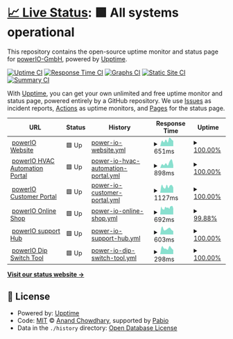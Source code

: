 # [📈 Live Status](https://status.powerio.com): <!--live status--> **🟩 All systems operational**

This repository contains the open-source uptime monitor and status page for [powerIO-GmbH](https://www.powerio.com), powered by [Upptime](https://github.com/upptime/upptime).

[![Uptime CI](https://github.com/powerIO-GmbH/uptime/workflows/Uptime%20CI/badge.svg)](https://github.com/powerIO-GmbH/uptime/actions?query=workflow%3A%22Uptime+CI%22)
[![Response Time CI](https://github.com/powerIO-GmbH/uptime/workflows/Response%20Time%20CI/badge.svg)](https://github.com/powerIO-GmbH/uptime/actions?query=workflow%3A%22Response+Time+CI%22)
[![Graphs CI](https://github.com/powerIO-GmbH/uptime/workflows/Graphs%20CI/badge.svg)](https://github.com/powerIO-GmbH/uptime/actions?query=workflow%3A%22Graphs+CI%22)
[![Static Site CI](https://github.com/powerIO-GmbH/uptime/workflows/Static%20Site%20CI/badge.svg)](https://github.com/powerIO-GmbH/uptime/actions?query=workflow%3A%22Static+Site+CI%22)
[![Summary CI](https://github.com/powerIO-GmbH/uptime/workflows/Summary%20CI/badge.svg)](https://github.com/powerIO-GmbH/uptime/actions?query=workflow%3A%22Summary+CI%22)

With [Upptime](https://upptime.js.org), you can get your own unlimited and free uptime monitor and status page, powered entirely by a GitHub repository. We use [Issues](https://github.com/powerIO-GmbH/uptime/issues) as incident reports, [Actions](https://github.com/powerIO-GmbH/uptime/actions) as uptime monitors, and [Pages](https://status.powerio.com) for the status page.

<!--start: status pages-->
<!-- This summary is generated by Upptime (https://github.com/upptime/upptime) -->
<!-- Do not edit this manually, your changes will be overwritten -->
<!-- prettier-ignore -->
| URL | Status | History | Response Time | Uptime |
| --- | ------ | ------- | ------------- | ------ |
| <img alt="" src="https://dl.powerio.com/downloads/icon.ico" height="13"> [powerIO Website](https://powerio.com) | 🟩 Up | [power-io-website.yml](https://github.com/powerIO-GmbH/uptime/commits/HEAD/history/power-io-website.yml) | <details><summary><img alt="Response time graph" src="./graphs/power-io-website/response-time-week.png" height="20"> 651ms</summary><br><a href="https://status.powerio.com/history/power-io-website"><img alt="Response time 1240" src="https://img.shields.io/endpoint?url=https%3A%2F%2Fraw.githubusercontent.com%2FpowerIO-GmbH%2Fuptime%2FHEAD%2Fapi%2Fpower-io-website%2Fresponse-time.json"></a><br><a href="https://status.powerio.com/history/power-io-website"><img alt="24-hour response time 596" src="https://img.shields.io/endpoint?url=https%3A%2F%2Fraw.githubusercontent.com%2FpowerIO-GmbH%2Fuptime%2FHEAD%2Fapi%2Fpower-io-website%2Fresponse-time-day.json"></a><br><a href="https://status.powerio.com/history/power-io-website"><img alt="7-day response time 651" src="https://img.shields.io/endpoint?url=https%3A%2F%2Fraw.githubusercontent.com%2FpowerIO-GmbH%2Fuptime%2FHEAD%2Fapi%2Fpower-io-website%2Fresponse-time-week.json"></a><br><a href="https://status.powerio.com/history/power-io-website"><img alt="30-day response time 1240" src="https://img.shields.io/endpoint?url=https%3A%2F%2Fraw.githubusercontent.com%2FpowerIO-GmbH%2Fuptime%2FHEAD%2Fapi%2Fpower-io-website%2Fresponse-time-month.json"></a><br><a href="https://status.powerio.com/history/power-io-website"><img alt="1-year response time 1240" src="https://img.shields.io/endpoint?url=https%3A%2F%2Fraw.githubusercontent.com%2FpowerIO-GmbH%2Fuptime%2FHEAD%2Fapi%2Fpower-io-website%2Fresponse-time-year.json"></a></details> | <details><summary><a href="https://status.powerio.com/history/power-io-website">100.00%</a></summary><a href="https://status.powerio.com/history/power-io-website"><img alt="All-time uptime 99.83%" src="https://img.shields.io/endpoint?url=https%3A%2F%2Fraw.githubusercontent.com%2FpowerIO-GmbH%2Fuptime%2FHEAD%2Fapi%2Fpower-io-website%2Fuptime.json"></a><br><a href="https://status.powerio.com/history/power-io-website"><img alt="24-hour uptime 100.00%" src="https://img.shields.io/endpoint?url=https%3A%2F%2Fraw.githubusercontent.com%2FpowerIO-GmbH%2Fuptime%2FHEAD%2Fapi%2Fpower-io-website%2Fuptime-day.json"></a><br><a href="https://status.powerio.com/history/power-io-website"><img alt="7-day uptime 100.00%" src="https://img.shields.io/endpoint?url=https%3A%2F%2Fraw.githubusercontent.com%2FpowerIO-GmbH%2Fuptime%2FHEAD%2Fapi%2Fpower-io-website%2Fuptime-week.json"></a><br><a href="https://status.powerio.com/history/power-io-website"><img alt="30-day uptime 99.83%" src="https://img.shields.io/endpoint?url=https%3A%2F%2Fraw.githubusercontent.com%2FpowerIO-GmbH%2Fuptime%2FHEAD%2Fapi%2Fpower-io-website%2Fuptime-month.json"></a><br><a href="https://status.powerio.com/history/power-io-website"><img alt="1-year uptime 99.83%" src="https://img.shields.io/endpoint?url=https%3A%2F%2Fraw.githubusercontent.com%2FpowerIO-GmbH%2Fuptime%2FHEAD%2Fapi%2Fpower-io-website%2Fuptime-year.json"></a></details>
| <img alt="" src="https://dl.powerio.com/downloads/icon.ico" height="13"> [powerIO HVAC Automation Portal](https://portal.hvac-automation.com) | 🟩 Up | [power-io-hvac-automation-portal.yml](https://github.com/powerIO-GmbH/uptime/commits/HEAD/history/power-io-hvac-automation-portal.yml) | <details><summary><img alt="Response time graph" src="./graphs/power-io-hvac-automation-portal/response-time-week.png" height="20"> 898ms</summary><br><a href="https://status.powerio.com/history/power-io-hvac-automation-portal"><img alt="Response time 752" src="https://img.shields.io/endpoint?url=https%3A%2F%2Fraw.githubusercontent.com%2FpowerIO-GmbH%2Fuptime%2FHEAD%2Fapi%2Fpower-io-hvac-automation-portal%2Fresponse-time.json"></a><br><a href="https://status.powerio.com/history/power-io-hvac-automation-portal"><img alt="24-hour response time 527" src="https://img.shields.io/endpoint?url=https%3A%2F%2Fraw.githubusercontent.com%2FpowerIO-GmbH%2Fuptime%2FHEAD%2Fapi%2Fpower-io-hvac-automation-portal%2Fresponse-time-day.json"></a><br><a href="https://status.powerio.com/history/power-io-hvac-automation-portal"><img alt="7-day response time 898" src="https://img.shields.io/endpoint?url=https%3A%2F%2Fraw.githubusercontent.com%2FpowerIO-GmbH%2Fuptime%2FHEAD%2Fapi%2Fpower-io-hvac-automation-portal%2Fresponse-time-week.json"></a><br><a href="https://status.powerio.com/history/power-io-hvac-automation-portal"><img alt="30-day response time 752" src="https://img.shields.io/endpoint?url=https%3A%2F%2Fraw.githubusercontent.com%2FpowerIO-GmbH%2Fuptime%2FHEAD%2Fapi%2Fpower-io-hvac-automation-portal%2Fresponse-time-month.json"></a><br><a href="https://status.powerio.com/history/power-io-hvac-automation-portal"><img alt="1-year response time 752" src="https://img.shields.io/endpoint?url=https%3A%2F%2Fraw.githubusercontent.com%2FpowerIO-GmbH%2Fuptime%2FHEAD%2Fapi%2Fpower-io-hvac-automation-portal%2Fresponse-time-year.json"></a></details> | <details><summary><a href="https://status.powerio.com/history/power-io-hvac-automation-portal">100.00%</a></summary><a href="https://status.powerio.com/history/power-io-hvac-automation-portal"><img alt="All-time uptime 100.00%" src="https://img.shields.io/endpoint?url=https%3A%2F%2Fraw.githubusercontent.com%2FpowerIO-GmbH%2Fuptime%2FHEAD%2Fapi%2Fpower-io-hvac-automation-portal%2Fuptime.json"></a><br><a href="https://status.powerio.com/history/power-io-hvac-automation-portal"><img alt="24-hour uptime 100.00%" src="https://img.shields.io/endpoint?url=https%3A%2F%2Fraw.githubusercontent.com%2FpowerIO-GmbH%2Fuptime%2FHEAD%2Fapi%2Fpower-io-hvac-automation-portal%2Fuptime-day.json"></a><br><a href="https://status.powerio.com/history/power-io-hvac-automation-portal"><img alt="7-day uptime 100.00%" src="https://img.shields.io/endpoint?url=https%3A%2F%2Fraw.githubusercontent.com%2FpowerIO-GmbH%2Fuptime%2FHEAD%2Fapi%2Fpower-io-hvac-automation-portal%2Fuptime-week.json"></a><br><a href="https://status.powerio.com/history/power-io-hvac-automation-portal"><img alt="30-day uptime 100.00%" src="https://img.shields.io/endpoint?url=https%3A%2F%2Fraw.githubusercontent.com%2FpowerIO-GmbH%2Fuptime%2FHEAD%2Fapi%2Fpower-io-hvac-automation-portal%2Fuptime-month.json"></a><br><a href="https://status.powerio.com/history/power-io-hvac-automation-portal"><img alt="1-year uptime 100.00%" src="https://img.shields.io/endpoint?url=https%3A%2F%2Fraw.githubusercontent.com%2FpowerIO-GmbH%2Fuptime%2FHEAD%2Fapi%2Fpower-io-hvac-automation-portal%2Fuptime-year.json"></a></details>
| <img alt="" src="https://icons.duckduckgo.com/ip3/portal.powerio.com.ico" height="13"> [powerIO Customer Portal](https://portal.powerio.com) | 🟩 Up | [power-io-customer-portal.yml](https://github.com/powerIO-GmbH/uptime/commits/HEAD/history/power-io-customer-portal.yml) | <details><summary><img alt="Response time graph" src="./graphs/power-io-customer-portal/response-time-week.png" height="20"> 1127ms</summary><br><a href="https://status.powerio.com/history/power-io-customer-portal"><img alt="Response time 1513" src="https://img.shields.io/endpoint?url=https%3A%2F%2Fraw.githubusercontent.com%2FpowerIO-GmbH%2Fuptime%2FHEAD%2Fapi%2Fpower-io-customer-portal%2Fresponse-time.json"></a><br><a href="https://status.powerio.com/history/power-io-customer-portal"><img alt="24-hour response time 932" src="https://img.shields.io/endpoint?url=https%3A%2F%2Fraw.githubusercontent.com%2FpowerIO-GmbH%2Fuptime%2FHEAD%2Fapi%2Fpower-io-customer-portal%2Fresponse-time-day.json"></a><br><a href="https://status.powerio.com/history/power-io-customer-portal"><img alt="7-day response time 1127" src="https://img.shields.io/endpoint?url=https%3A%2F%2Fraw.githubusercontent.com%2FpowerIO-GmbH%2Fuptime%2FHEAD%2Fapi%2Fpower-io-customer-portal%2Fresponse-time-week.json"></a><br><a href="https://status.powerio.com/history/power-io-customer-portal"><img alt="30-day response time 1513" src="https://img.shields.io/endpoint?url=https%3A%2F%2Fraw.githubusercontent.com%2FpowerIO-GmbH%2Fuptime%2FHEAD%2Fapi%2Fpower-io-customer-portal%2Fresponse-time-month.json"></a><br><a href="https://status.powerio.com/history/power-io-customer-portal"><img alt="1-year response time 1513" src="https://img.shields.io/endpoint?url=https%3A%2F%2Fraw.githubusercontent.com%2FpowerIO-GmbH%2Fuptime%2FHEAD%2Fapi%2Fpower-io-customer-portal%2Fresponse-time-year.json"></a></details> | <details><summary><a href="https://status.powerio.com/history/power-io-customer-portal">100.00%</a></summary><a href="https://status.powerio.com/history/power-io-customer-portal"><img alt="All-time uptime 99.93%" src="https://img.shields.io/endpoint?url=https%3A%2F%2Fraw.githubusercontent.com%2FpowerIO-GmbH%2Fuptime%2FHEAD%2Fapi%2Fpower-io-customer-portal%2Fuptime.json"></a><br><a href="https://status.powerio.com/history/power-io-customer-portal"><img alt="24-hour uptime 100.00%" src="https://img.shields.io/endpoint?url=https%3A%2F%2Fraw.githubusercontent.com%2FpowerIO-GmbH%2Fuptime%2FHEAD%2Fapi%2Fpower-io-customer-portal%2Fuptime-day.json"></a><br><a href="https://status.powerio.com/history/power-io-customer-portal"><img alt="7-day uptime 100.00%" src="https://img.shields.io/endpoint?url=https%3A%2F%2Fraw.githubusercontent.com%2FpowerIO-GmbH%2Fuptime%2FHEAD%2Fapi%2Fpower-io-customer-portal%2Fuptime-week.json"></a><br><a href="https://status.powerio.com/history/power-io-customer-portal"><img alt="30-day uptime 99.93%" src="https://img.shields.io/endpoint?url=https%3A%2F%2Fraw.githubusercontent.com%2FpowerIO-GmbH%2Fuptime%2FHEAD%2Fapi%2Fpower-io-customer-portal%2Fuptime-month.json"></a><br><a href="https://status.powerio.com/history/power-io-customer-portal"><img alt="1-year uptime 99.93%" src="https://img.shields.io/endpoint?url=https%3A%2F%2Fraw.githubusercontent.com%2FpowerIO-GmbH%2Fuptime%2FHEAD%2Fapi%2Fpower-io-customer-portal%2Fuptime-year.json"></a></details>
| <img alt="" src="https://dl.powerio.com/downloads/icon.ico" height="13"> [powerIO Online Shop](https://shop.powerio.com) | 🟩 Up | [power-io-online-shop.yml](https://github.com/powerIO-GmbH/uptime/commits/HEAD/history/power-io-online-shop.yml) | <details><summary><img alt="Response time graph" src="./graphs/power-io-online-shop/response-time-week.png" height="20"> 692ms</summary><br><a href="https://status.powerio.com/history/power-io-online-shop"><img alt="Response time 944" src="https://img.shields.io/endpoint?url=https%3A%2F%2Fraw.githubusercontent.com%2FpowerIO-GmbH%2Fuptime%2FHEAD%2Fapi%2Fpower-io-online-shop%2Fresponse-time.json"></a><br><a href="https://status.powerio.com/history/power-io-online-shop"><img alt="24-hour response time 772" src="https://img.shields.io/endpoint?url=https%3A%2F%2Fraw.githubusercontent.com%2FpowerIO-GmbH%2Fuptime%2FHEAD%2Fapi%2Fpower-io-online-shop%2Fresponse-time-day.json"></a><br><a href="https://status.powerio.com/history/power-io-online-shop"><img alt="7-day response time 692" src="https://img.shields.io/endpoint?url=https%3A%2F%2Fraw.githubusercontent.com%2FpowerIO-GmbH%2Fuptime%2FHEAD%2Fapi%2Fpower-io-online-shop%2Fresponse-time-week.json"></a><br><a href="https://status.powerio.com/history/power-io-online-shop"><img alt="30-day response time 944" src="https://img.shields.io/endpoint?url=https%3A%2F%2Fraw.githubusercontent.com%2FpowerIO-GmbH%2Fuptime%2FHEAD%2Fapi%2Fpower-io-online-shop%2Fresponse-time-month.json"></a><br><a href="https://status.powerio.com/history/power-io-online-shop"><img alt="1-year response time 944" src="https://img.shields.io/endpoint?url=https%3A%2F%2Fraw.githubusercontent.com%2FpowerIO-GmbH%2Fuptime%2FHEAD%2Fapi%2Fpower-io-online-shop%2Fresponse-time-year.json"></a></details> | <details><summary><a href="https://status.powerio.com/history/power-io-online-shop">99.88%</a></summary><a href="https://status.powerio.com/history/power-io-online-shop"><img alt="All-time uptime 99.91%" src="https://img.shields.io/endpoint?url=https%3A%2F%2Fraw.githubusercontent.com%2FpowerIO-GmbH%2Fuptime%2FHEAD%2Fapi%2Fpower-io-online-shop%2Fuptime.json"></a><br><a href="https://status.powerio.com/history/power-io-online-shop"><img alt="24-hour uptime 99.18%" src="https://img.shields.io/endpoint?url=https%3A%2F%2Fraw.githubusercontent.com%2FpowerIO-GmbH%2Fuptime%2FHEAD%2Fapi%2Fpower-io-online-shop%2Fuptime-day.json"></a><br><a href="https://status.powerio.com/history/power-io-online-shop"><img alt="7-day uptime 99.88%" src="https://img.shields.io/endpoint?url=https%3A%2F%2Fraw.githubusercontent.com%2FpowerIO-GmbH%2Fuptime%2FHEAD%2Fapi%2Fpower-io-online-shop%2Fuptime-week.json"></a><br><a href="https://status.powerio.com/history/power-io-online-shop"><img alt="30-day uptime 99.91%" src="https://img.shields.io/endpoint?url=https%3A%2F%2Fraw.githubusercontent.com%2FpowerIO-GmbH%2Fuptime%2FHEAD%2Fapi%2Fpower-io-online-shop%2Fuptime-month.json"></a><br><a href="https://status.powerio.com/history/power-io-online-shop"><img alt="1-year uptime 99.91%" src="https://img.shields.io/endpoint?url=https%3A%2F%2Fraw.githubusercontent.com%2FpowerIO-GmbH%2Fuptime%2FHEAD%2Fapi%2Fpower-io-online-shop%2Fuptime-year.json"></a></details>
| <img alt="" src="https://dl.powerio.com/downloads/icon.ico" height="13"> [powerIO support Hub](https://support.powerio.com) | 🟩 Up | [power-io-support-hub.yml](https://github.com/powerIO-GmbH/uptime/commits/HEAD/history/power-io-support-hub.yml) | <details><summary><img alt="Response time graph" src="./graphs/power-io-support-hub/response-time-week.png" height="20"> 603ms</summary><br><a href="https://status.powerio.com/history/power-io-support-hub"><img alt="Response time 873" src="https://img.shields.io/endpoint?url=https%3A%2F%2Fraw.githubusercontent.com%2FpowerIO-GmbH%2Fuptime%2FHEAD%2Fapi%2Fpower-io-support-hub%2Fresponse-time.json"></a><br><a href="https://status.powerio.com/history/power-io-support-hub"><img alt="24-hour response time 387" src="https://img.shields.io/endpoint?url=https%3A%2F%2Fraw.githubusercontent.com%2FpowerIO-GmbH%2Fuptime%2FHEAD%2Fapi%2Fpower-io-support-hub%2Fresponse-time-day.json"></a><br><a href="https://status.powerio.com/history/power-io-support-hub"><img alt="7-day response time 603" src="https://img.shields.io/endpoint?url=https%3A%2F%2Fraw.githubusercontent.com%2FpowerIO-GmbH%2Fuptime%2FHEAD%2Fapi%2Fpower-io-support-hub%2Fresponse-time-week.json"></a><br><a href="https://status.powerio.com/history/power-io-support-hub"><img alt="30-day response time 873" src="https://img.shields.io/endpoint?url=https%3A%2F%2Fraw.githubusercontent.com%2FpowerIO-GmbH%2Fuptime%2FHEAD%2Fapi%2Fpower-io-support-hub%2Fresponse-time-month.json"></a><br><a href="https://status.powerio.com/history/power-io-support-hub"><img alt="1-year response time 873" src="https://img.shields.io/endpoint?url=https%3A%2F%2Fraw.githubusercontent.com%2FpowerIO-GmbH%2Fuptime%2FHEAD%2Fapi%2Fpower-io-support-hub%2Fresponse-time-year.json"></a></details> | <details><summary><a href="https://status.powerio.com/history/power-io-support-hub">100.00%</a></summary><a href="https://status.powerio.com/history/power-io-support-hub"><img alt="All-time uptime 100.00%" src="https://img.shields.io/endpoint?url=https%3A%2F%2Fraw.githubusercontent.com%2FpowerIO-GmbH%2Fuptime%2FHEAD%2Fapi%2Fpower-io-support-hub%2Fuptime.json"></a><br><a href="https://status.powerio.com/history/power-io-support-hub"><img alt="24-hour uptime 100.00%" src="https://img.shields.io/endpoint?url=https%3A%2F%2Fraw.githubusercontent.com%2FpowerIO-GmbH%2Fuptime%2FHEAD%2Fapi%2Fpower-io-support-hub%2Fuptime-day.json"></a><br><a href="https://status.powerio.com/history/power-io-support-hub"><img alt="7-day uptime 100.00%" src="https://img.shields.io/endpoint?url=https%3A%2F%2Fraw.githubusercontent.com%2FpowerIO-GmbH%2Fuptime%2FHEAD%2Fapi%2Fpower-io-support-hub%2Fuptime-week.json"></a><br><a href="https://status.powerio.com/history/power-io-support-hub"><img alt="30-day uptime 100.00%" src="https://img.shields.io/endpoint?url=https%3A%2F%2Fraw.githubusercontent.com%2FpowerIO-GmbH%2Fuptime%2FHEAD%2Fapi%2Fpower-io-support-hub%2Fuptime-month.json"></a><br><a href="https://status.powerio.com/history/power-io-support-hub"><img alt="1-year uptime 100.00%" src="https://img.shields.io/endpoint?url=https%3A%2F%2Fraw.githubusercontent.com%2FpowerIO-GmbH%2Fuptime%2FHEAD%2Fapi%2Fpower-io-support-hub%2Fuptime-year.json"></a></details>
| <img alt="" src="https://dl.powerio.com/downloads/icon.ico" height="13"> [powerIO Dip Switch Tool](https://dipswitch.powerio.com) | 🟩 Up | [power-io-dip-switch-tool.yml](https://github.com/powerIO-GmbH/uptime/commits/HEAD/history/power-io-dip-switch-tool.yml) | <details><summary><img alt="Response time graph" src="./graphs/power-io-dip-switch-tool/response-time-week.png" height="20"> 298ms</summary><br><a href="https://status.powerio.com/history/power-io-dip-switch-tool"><img alt="Response time 279" src="https://img.shields.io/endpoint?url=https%3A%2F%2Fraw.githubusercontent.com%2FpowerIO-GmbH%2Fuptime%2FHEAD%2Fapi%2Fpower-io-dip-switch-tool%2Fresponse-time.json"></a><br><a href="https://status.powerio.com/history/power-io-dip-switch-tool"><img alt="24-hour response time 206" src="https://img.shields.io/endpoint?url=https%3A%2F%2Fraw.githubusercontent.com%2FpowerIO-GmbH%2Fuptime%2FHEAD%2Fapi%2Fpower-io-dip-switch-tool%2Fresponse-time-day.json"></a><br><a href="https://status.powerio.com/history/power-io-dip-switch-tool"><img alt="7-day response time 298" src="https://img.shields.io/endpoint?url=https%3A%2F%2Fraw.githubusercontent.com%2FpowerIO-GmbH%2Fuptime%2FHEAD%2Fapi%2Fpower-io-dip-switch-tool%2Fresponse-time-week.json"></a><br><a href="https://status.powerio.com/history/power-io-dip-switch-tool"><img alt="30-day response time 279" src="https://img.shields.io/endpoint?url=https%3A%2F%2Fraw.githubusercontent.com%2FpowerIO-GmbH%2Fuptime%2FHEAD%2Fapi%2Fpower-io-dip-switch-tool%2Fresponse-time-month.json"></a><br><a href="https://status.powerio.com/history/power-io-dip-switch-tool"><img alt="1-year response time 279" src="https://img.shields.io/endpoint?url=https%3A%2F%2Fraw.githubusercontent.com%2FpowerIO-GmbH%2Fuptime%2FHEAD%2Fapi%2Fpower-io-dip-switch-tool%2Fresponse-time-year.json"></a></details> | <details><summary><a href="https://status.powerio.com/history/power-io-dip-switch-tool">100.00%</a></summary><a href="https://status.powerio.com/history/power-io-dip-switch-tool"><img alt="All-time uptime 100.00%" src="https://img.shields.io/endpoint?url=https%3A%2F%2Fraw.githubusercontent.com%2FpowerIO-GmbH%2Fuptime%2FHEAD%2Fapi%2Fpower-io-dip-switch-tool%2Fuptime.json"></a><br><a href="https://status.powerio.com/history/power-io-dip-switch-tool"><img alt="24-hour uptime 100.00%" src="https://img.shields.io/endpoint?url=https%3A%2F%2Fraw.githubusercontent.com%2FpowerIO-GmbH%2Fuptime%2FHEAD%2Fapi%2Fpower-io-dip-switch-tool%2Fuptime-day.json"></a><br><a href="https://status.powerio.com/history/power-io-dip-switch-tool"><img alt="7-day uptime 100.00%" src="https://img.shields.io/endpoint?url=https%3A%2F%2Fraw.githubusercontent.com%2FpowerIO-GmbH%2Fuptime%2FHEAD%2Fapi%2Fpower-io-dip-switch-tool%2Fuptime-week.json"></a><br><a href="https://status.powerio.com/history/power-io-dip-switch-tool"><img alt="30-day uptime 100.00%" src="https://img.shields.io/endpoint?url=https%3A%2F%2Fraw.githubusercontent.com%2FpowerIO-GmbH%2Fuptime%2FHEAD%2Fapi%2Fpower-io-dip-switch-tool%2Fuptime-month.json"></a><br><a href="https://status.powerio.com/history/power-io-dip-switch-tool"><img alt="1-year uptime 100.00%" src="https://img.shields.io/endpoint?url=https%3A%2F%2Fraw.githubusercontent.com%2FpowerIO-GmbH%2Fuptime%2FHEAD%2Fapi%2Fpower-io-dip-switch-tool%2Fuptime-year.json"></a></details>

<!--end: status pages-->

[**Visit our status website →**](https://status.powerio.com)

## 📄 License

- Powered by: [Upptime](https://github.com/upptime/upptime)
- Code: [MIT](./LICENSE) © [Anand Chowdhary](https://anandchowdhary.com), supported by [Pabio](https://pabio.com)
- Data in the `./history` directory: [Open Database License](https://opendatacommons.org/licenses/odbl/1-0/)
